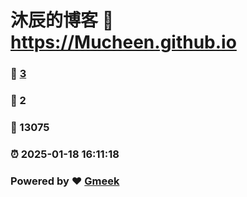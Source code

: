 # 沐辰的博客 :link: https://Mucheen.github.io 
### :page_facing_up: [3](https://Mucheen.github.io/tag.html) 
### :speech_balloon: 2 
### :hibiscus: 13075 
### :alarm_clock: 2025-01-18 16:11:18 
### Powered by :heart: [Gmeek](https://github.com/Meekdai/Gmeek)
